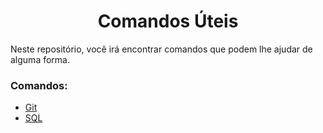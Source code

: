 <h1 align="center">Comandos Úteis</h1>

<p>
    Neste repositório, você irá encontrar comandos que podem lhe ajudar de 
    alguma forma. 
</p>

<h3>Comandos:</h3>

- [Git](https://github.com/LuisFernandoPBPereira/ComandosUteis/blob/main/Git.md)
- [SQL](#https://github.com/LuisFernandoPBPereira/ComandosUteis/blob/main/Sql.md)